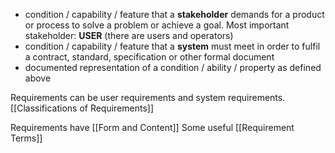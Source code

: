 - condition / capability / feature that a **stakeholder** demands for a product or process to solve a problem or achieve a goal. 
	Most important stakeholder: **USER** (there are users and operators)
- condition / capability / feature that a **system** must meet in order to fulfil a contract, standard, specification or other formal document
- documented representation of a condition / ability / property as defined above

Requirements can be user requirements and system requirements.  [[Classifications of Requirements]]

Requirements have [[Form and Content]]
Some useful [[Requirement Terms]]

